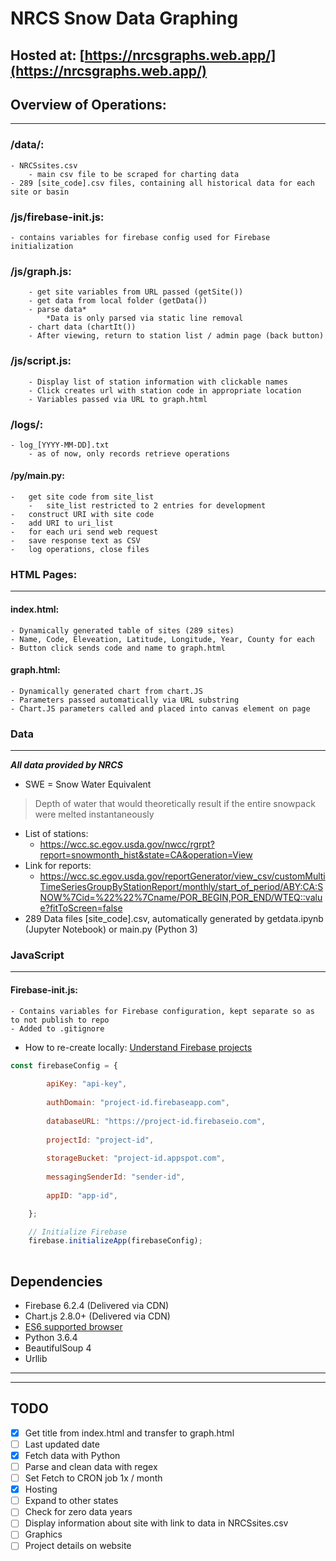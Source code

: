 # NRCS Snow Data Graphing
## Hosted at: [https://nrcsgraphs.web.app/](https://nrcsgraphs.web.app/)
## Overview of Operations:

-----

### /data/:
    - NRCSsites.csv
        - main csv file to be scraped for charting data
    - 289 [site_code].csv files, containing all historical data for each site or basin

### /js/firebase-init.js:
    - contains variables for firebase config used for Firebase initialization
    
### /js/graph.js:

        - get site variables from URL passed (getSite())
        - get data from local folder (getData())
        - parse data* 
            *Data is only parsed via static line removal
        - chart data (chartIt())
        - After viewing, return to station list / admin page (back button)
    
### /js/script.js:
    
        - Display list of station information with clickable names
        - Click creates url with station code in appropriate location
        - Variables passed via URL to graph.html
    
### /logs/:
    - log_[YYYY-MM-DD].txt
        - as of now, only records retrieve operations

#### /py/main.py:
    -   get site code from site_list
        -   site_list restricted to 2 entries for development
    -   construct URI with site code
    -   add URI to uri_list
    -   for each uri send web request
    -   save response text as CSV
    -   log operations, close files
    
### HTML Pages:
-----
#### index.html:
    - Dynamically generated table of sites (289 sites)
    - Name, Code, Eleveation, Latitude, Longitude, Year, County for each
    - Button click sends code and name to graph.html
    
#### graph.html:
    - Dynamically generated chart from chart.JS
    - Parameters passed automatically via URL substring
    - Chart.JS parameters called and placed into canvas element on page
    
### Data
-----
___All data provided by NRCS___
* SWE = Snow Water Equivalent
>Depth of water that would theoretically result if the entire snowpack were melted instantaneously 

* List of stations:
    * https://wcc.sc.egov.usda.gov/nwcc/rgrpt?report=snowmonth_hist&state=CA&operation=View
* Link for reports:
    * https://wcc.sc.egov.usda.gov/reportGenerator/view_csv/customMultiTimeSeriesGroupByStationReport/monthly/start_of_period/ABY:CA:SNOW%7Cid=%22%22%7Cname/POR_BEGIN,POR_END/WTEQ::value?fitToScreen=false
* 289 Data files [site_code].csv, automatically generated by getdata.ipynb (Jupyter Notebook) or main.py (Python 3) 

### JavaScript
-----
#### Firebase-init.js:
    - Contains variables for Firebase configuration, kept separate so as to not publish to repo
    - Added to .gitignore
- How to re-create locally: 
[Understand Firebase projects](https://firebase.google.com/docs/projects/learn-more#config-files-objects)
    
```javascript
const firebaseConfig = {
        
        apiKey: "api-key",
        
        authDomain: "project-id.firebaseapp.com",
        
        databaseURL: "https://project-id.firebaseio.com",
        
        projectId: "project-id",
        
        storageBucket: "project-id.appspot.com",
        
        messagingSenderId: "sender-id",
        
        appID: "app-id",

    };

    // Initialize Firebase
    firebase.initializeApp(firebaseConfig);
 
```
## Dependencies
* Firebase 6.2.4 (Delivered via CDN)
* Chart.js 2.8.0+ (Delivered via CDN)
* [ES6 supported browser](https://caniuse.com/#feat=es6)
* Python 3.6.4
* BeautifulSoup 4
* Urllib

---

---

## TODO
- [x] Get title from index.html and transfer to graph.html
- [ ] Last updated date
- [x] Fetch data with Python
- [ ] Parse and clean data with regex
- [ ] Set Fetch to CRON job 1x /  month
- [X] Hosting
- [ ] Expand to other states
- [ ] Check for zero data years
- [ ] Display information about site with link to data in NRCSsites.csv
- [ ] Graphics
- [ ] Project details on website
